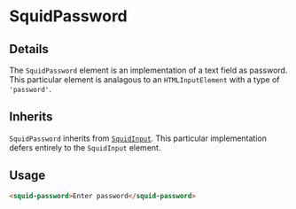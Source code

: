 # SquidPassword

## Details

The `SquidPassword` element is an implementation of a text field as password. This particular element is analagous to an `HTMLInputElement` with a type of `'password'`.

## Inherits

`SquidPassword` inherits from [`SquidInput`](../squid-input). This particular implementation defers entirely to the `SquidInput` element.

## Usage

```html
<squid-password>Enter password</squid-password>
```